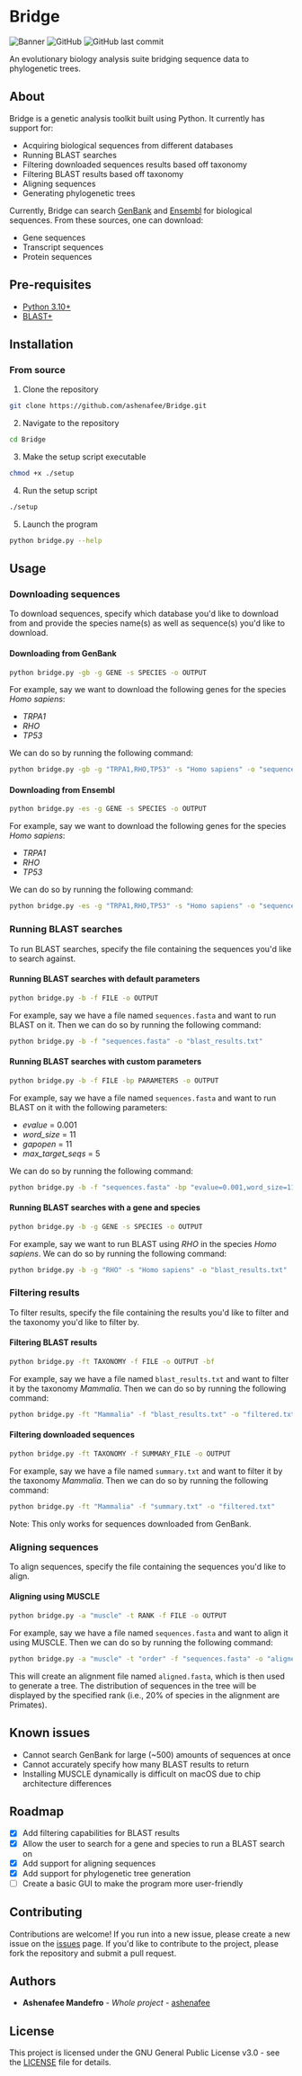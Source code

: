 # Bridge

![Banner](/assets/Bridge%20Banner.png)
![GitHub](https://img.shields.io/github/license/ashenafee/Bridge?style=for-the-badge)
![GitHub last commit](https://img.shields.io/github/last-commit/ashenafee/Bridge?style=for-the-badge)

An evolutionary biology analysis suite bridging sequence data to phylogenetic trees.

## About
Bridge is a genetic analysis toolkit built using Python. It currently has support for:

- Acquiring biological sequences from different databases
- Running BLAST searches
- Filtering downloaded sequences results based off taxonomy
- Filtering BLAST results based off taxonomy
- Aligning sequences
- Generating phylogenetic trees

Currently, Bridge can search [GenBank](https://www.ncbi.nlm.nih.gov/genbank/) and [Ensembl](https://useast.ensembl.org/index.html) for biological sequences. From these sources, one can download:

- Gene sequences
- Transcript sequences
- Protein sequences

## Pre-requisites

- [Python 3.10+](https://www.python.org/)
- [BLAST+](https://blast.ncbi.nlm.nih.gov/doc/blast-help/downloadblastdata.html)

## Installation

### From source

1. Clone the repository

```bash
git clone https://github.com/ashenafee/Bridge.git
```

2. Navigate to the repository

```bash
cd Bridge
```

3. Make the setup script executable

```bash
chmod +x ./setup
```

4. Run the setup script

```bash
./setup
```

5. Launch the program

```bash
python bridge.py --help
```

## Usage

### Downloading sequences

To download sequences, specify which database you'd like to download from and provide the species name(s) as well as sequence(s) you'd like to download.

#### Downloading from GenBank

```bash
python bridge.py -gb -g GENE -s SPECIES -o OUTPUT
```

For example, say we want to download the following genes for the species *Homo sapiens*:

- *TRPA1*
- *RHO*
- *TP53*

We can do so by running the following command:

```bash
python bridge.py -gb -g "TRPA1,RHO,TP53" -s "Homo sapiens" -o "sequences.fasta"
```

#### Downloading from Ensembl

```bash
python bridge.py -es -g GENE -s SPECIES -o OUTPUT
```

For example, say we want to download the following genes for the species *Homo sapiens*:

- *TRPA1*
- *RHO*
- *TP53*

We can do so by running the following command:

```bash
python bridge.py -es -g "TRPA1,RHO,TP53" -s "Homo sapiens" -o "sequences.fasta"
```

### Running BLAST searches

To run BLAST searches, specify the file containing the sequences you'd like to search against.

#### Running BLAST searches with default parameters

```bash
python bridge.py -b -f FILE -o OUTPUT
```

For example, say we have a file named `sequences.fasta` and want to run BLAST on it. Then we can do so by running the following command:

```bash
python bridge.py -b -f "sequences.fasta" -o "blast_results.txt"
```

#### Running BLAST searches with custom parameters

```bash
python bridge.py -b -f FILE -bp PARAMETERS -o OUTPUT
```

For example, say we have a file named `sequences.fasta` and want to run BLAST on it with the following parameters:

- *evalue* = 0.001
- *word_size* = 11
- *gapopen* = 11
- *max_target_seqs* = 5

We can do so by running the following command:

```bash
python bridge.py -b -f "sequences.fasta" -bp "evalue=0.001,word_size=11,gapopen=11,max_target_seqs=5" -o "blast_results.txt"
```

#### Running BLAST searches with a gene and species

```bash
python bridge.py -b -g GENE -s SPECIES -o OUTPUT
```

For example, say we want to run BLAST using *RHO* in the species *Homo sapiens*. We can do so by running the following command:

```bash
python bridge.py -b -g "RHO" -s "Homo sapiens" -o "blast_results.txt"
```

### Filtering results

To filter results, specify the file containing the results you'd like to filter and the taxonomy you'd like to filter by.


#### Filtering BLAST results

```bash
python bridge.py -ft TAXONOMY -f FILE -o OUTPUT -bf
```

For example, say we have a file named `blast_results.txt` and want to filter it by the taxonomy *Mammalia*. Then we can do so by running the following command:

```bash
python bridge.py -ft "Mammalia" -f "blast_results.txt" -o "filtered.txt" -bf
```

#### Filtering downloaded sequences

```bash
python bridge.py -ft TAXONOMY -f SUMMARY_FILE -o OUTPUT
```

For example, say we have a file named `summary.txt` and want to filter it by the taxonomy *Mammalia*. Then we can do so by running the following command:

```bash
python bridge.py -ft "Mammalia" -f "summary.txt" -o "filtered.txt"
```

Note: This only works for sequences downloaded from GenBank.

### Aligning sequences

To align sequences, specify the file containing the sequences you'd like to align.

#### Aligning using MUSCLE

```bash
python bridge.py -a "muscle" -t RANK -f FILE -o OUTPUT
```

For example, say we have a file named `sequences.fasta` and want to align it using MUSCLE. Then we can do so by running the following command:

```bash
python bridge.py -a "muscle" -t "order" -f "sequences.fasta" -o "aligned.fasta"
```

This will create an alignment file named `aligned.fasta`, which is then used to generate a tree. The distribution of sequences in the tree will be displayed by the specified rank (i.e., 20% of species in the alignment are Primates).

## Known issues

- Cannot search GenBank for large (~500) amounts of sequences at once
- Cannot accurately specify how many BLAST results to return
- Installing MUSCLE dynamically is difficult on macOS due to chip architecture differences

## Roadmap

- [x] Add filtering capabilities for BLAST results
- [x] Allow the user to search for a gene and species to run a BLAST search on
- [x] Add support for aligning sequences
- [x] Add support for phylogenetic tree generation
- [ ] Create a basic GUI to make the program more user-friendly

## Contributing

Contributions are welcome! If you run into a new issue, please create a new issue on the [issues](https://github.com/ashenafee/Bridge/issues) page. If you'd like to contribute to the project, please fork the repository and submit a pull request.

## Authors

- **Ashenafee Mandefro** - *Whole project* - [ashenafee](https://www.ashenafee.com/)

## License

This project is licensed under the GNU General Public License v3.0 - see the [LICENSE](LICENSE) file for details.
